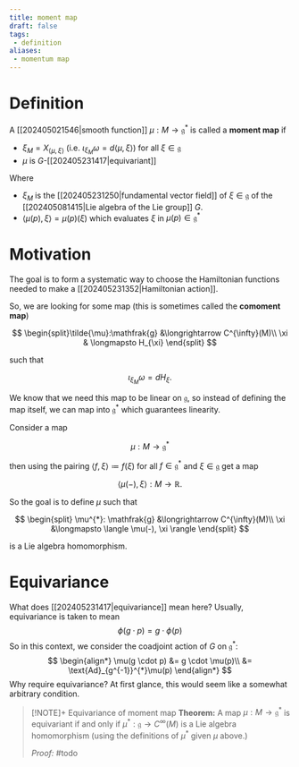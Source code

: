 ```yaml
---
title: moment map
draft: false
tags:
 - definition
aliases:
 - momentum map
---
```

# Definition
A [[202405021546|smooth function]] $\mu:M \to \mathfrak{g}^{*}$ is called a **moment map** if
- $\xi_{M} = X_{\langle\mu, \xi\rangle}$ (i.e. $\iota_{\xi_{M}}\omega = d\langle \mu, \xi\rangle$) for all $\xi \in \mathfrak{g}$
- $\mu$ is $G$-[[202405231417|equivariant]]

Where 
- $\xi_M$ is the [[202405231250|fundamental vector field]] of $\xi \in \mathfrak{g}$ of the [[202405081415|Lie algebra of the Lie group]] $G$.
- $\langle \mu(p), \xi \rangle = \mu(p)(\xi)$ which evaluates $\xi$ in $\mu(p) \in \mathfrak{g}^*$

# Motivation
The goal is to form a systematic way to choose the Hamiltonian functions needed to make a [[202405231352|Hamiltonian action]]. 

So, we are looking for some map (this is sometimes called the **comoment map**)

$$
\begin{split}\tilde{\mu}:\mathfrak{g} &\longrightarrow C^{\infty}(M)\\
						   \xi & \longmapsto H_{\xi}
\end{split}
$$

such that

$$ \iota_{\xi_{M}}\omega = dH_{\xi}.$$

We know that we need this map to be linear on $\mathfrak{g}$, so instead of defining the map itself, we can map into $\mathfrak{g}^{*}$ which guarantees linearity.

Consider a map

$$ \mu:M \to \mathfrak{g}^{*}$$

then using the pairing $\langle f, \xi\rangle \coloneq f(\xi)$ for all $f \in \mathfrak{g}^{*}$ and $\xi \in \mathfrak{g}$ get a map

$$ \langle\mu(-), \xi\rangle: M \longrightarrow \mathbb{R}.$$

So the goal is to define $\mu$ such that

$$
\begin{split} \mu^{*}: \mathfrak{g} &\longrightarrow C^{\infty}(M)\\
\xi &\longmapsto \langle \mu(-), \xi \rangle
\end{split}
$$

is a Lie algebra homomorphism.

# Equivariance
What does [[202405231417|equivariance]] mean here?
Usually, equivariance is taken to mean
$$ \phi(g\cdot p) = g\cdot \phi(p)$$
So in this context, we consider the coadjoint action of $G$ on $\mathfrak{g}^{*}$:
$$
\begin{align*}
\mu(g \cdot p) &= g \cdot \mu(p)\\
&= \text{Ad}_{g^{-1}}^{*}\mu(p)
\end{align*}
$$
Why require equivariance? At first glance, this would seem like a somewhat arbitrary condition.


> [!NOTE]+ Equivariance of moment map
>**Theorem:** A map $\mu: M \to \mathfrak{g}^{*}$ is equivariant if and only if $\mu^{*}:\mathfrak{g} \to C^{\infty}(M)$ is a Lie algebra homomorphism (using the definitions of $\mu^{*}$ given $\mu$ above.)
>
> _Proof:_ #todo 

